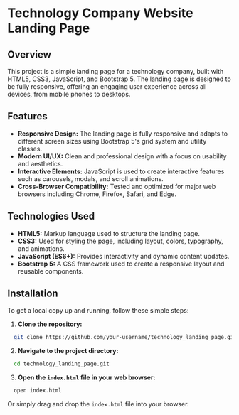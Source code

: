 # Technology Company Website Landing Page

## Overview

This project is a simple landing page for a technology company, built with HTML5, CSS3, JavaScript, and Bootstrap 5. The landing page is designed to be fully responsive, offering an engaging user experience across all devices, from mobile phones to desktops.

## Features

- **Responsive Design:** The landing page is fully responsive and adapts to different screen sizes using Bootstrap 5's grid system and utility classes.
- **Modern UI/UX:** Clean and professional design with a focus on usability and aesthetics.
- **Interactive Elements:** JavaScript is used to create interactive features such as carousels, modals, and scroll animations.
- **Cross-Browser Compatibility:** Tested and optimized for major web browsers including Chrome, Firefox, Safari, and Edge.

## Technologies Used

- **HTML5:** Markup language used to structure the landing page.
- **CSS3:** Used for styling the page, including layout, colors, typography, and animations.
- **JavaScript (ES6+):** Provides interactivity and dynamic content updates.
- **Bootstrap 5:** A CSS framework used to create a responsive layout and reusable components.

## Installation

To get a local copy up and running, follow these simple steps:

1. **Clone the repository:**

  ```bash
    git clone https://github.com/your-username/technology_landing_page.git
  ```

2. **Navigate to the project directory:**

  ```bash
    cd technology_landing_page.git
  ```

3. **Open the `index.html` file in your web browser:**

  ```bash
    open index.html
  ```

Or simply drag and drop the `index.html` file into your browser.
